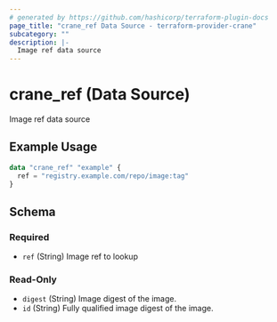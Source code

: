 ```yaml
---
# generated by https://github.com/hashicorp/terraform-plugin-docs
page_title: "crane_ref Data Source - terraform-provider-crane"
subcategory: ""
description: |-
  Image ref data source
---
```


# crane_ref (Data Source)

Image ref data source

## Example Usage

```terraform
data "crane_ref" "example" {
  ref = "registry.example.com/repo/image:tag"
}
```

<!-- schema generated by tfplugindocs -->
## Schema

### Required

- `ref` (String) Image ref to lookup

### Read-Only

- `digest` (String) Image digest of the image.
- `id` (String) Fully qualified image digest of the image.


